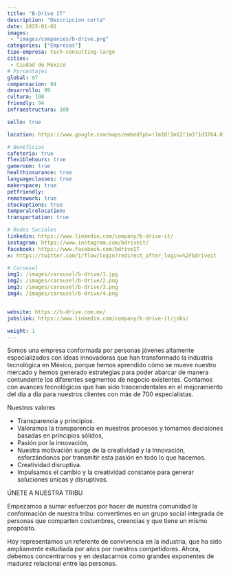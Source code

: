 ```yaml
---
title: "B-Drive IT"
description: "Descripcion corta"
date: 2025-01-01
images:
 - "images/companies/b-drive.png"
categories: ["Empresas"]
tipo-empresa: tech-consulting-large
cities: 
 - Ciudad de México
# Porcentajes  
global: 97
compensacion: 94
desarrollo: 99
cultura: 100
friendly: 94
infraestructura: 100 

sello: true

location: https://www.google.com/maps/embed?pb=!1m18!1m12!1m3!1d3764.0119754777315!2d-99.18505832108848!3d19.36863413521998!2m3!1f0!2f0!3f0!3m2!1i1024!2i768!4f13.1!3m3!1m2!1s0x85d1ff8e365ebc25%3A0xc1220c194f091c00!2sAv.%20Insurgentes%20Sur%201458-Piso%2021%2C%20Actipan%2C%20%C3%81lvaro%20Obreg%C3%B3n%2C%2003230%20Ciudad%20de%20M%C3%A9xico%2C%20CDMX!5e0!3m2!1ses-419!2smx!4v1738037987803!5m2!1ses-419!2smx

# Beneficios
cafeteria: true
flexiblehours: true
gameroom: true
healthinsurance: true
languageclasses: true
makerspace: true
petfriendly: 
remotework: true
stockoptions: true
temporalrelocation: 
transportation: true

# Redes Sociales
linkedin: https://www.linkedin.com/company/b-drive-it/
instagram: https://www.instagram.com/bdriveit/
facebook: https://www.facebook.com/bdriveIT
x: https://twitter.com/i/flow/login?redirect_after_login=%2Fbdriveit

# Carousel
img1: /images/carousel/b-drive/1.jpg
img2: /images/carousel/b-drive/2.png
img3: /images/carousel/b-drive/3.png
img4: /images/carousel/b-drive/4.png


website: https://b-drive.com.mx/
jobslink: https://www.linkedin.com/company/b-drive-it/jobs/

weight: 1
---
```


Somos una empresa conformada por personas jóvenes altamente especializados con ideas innovadoras que han transformado la industria tecnológica en México, porque hemos aprendido cómo se mueve nuestro mercado y hemos generado estrategias para poder abarcar de manera contundente los diferentes segmentos de negocio existentes.
Contamos con avances tecnológicos que han sido trascendentales en el mejoramiento del día a día para nuestros clientes con más de 700 especialistas.

Nuestros valores

 * Transparencia y principios.
 * Valoramos la transparencia en nuestros procesos y tomamos decisiones basadas en principios sólidos,
 * Pasión por la innovación,
 * Nuestra motivación surge de la creatividad y la Innovación, esforzándonos por transmitir esta pasión en todo lo que hacemos.
 * Creatividad disruptiva.
 * Impulsamos el cambio y la creatividad constante para generar soluciones únicas y disruptivas.

ÚNETE A NUESTRA TRIBU

Empezamos a sumar esfuerzos por hacer de nuestra comunidad la conformación de nuestra tribu: convertimos en un grupo social integrada de personas que comparten costumbres, creencias y que tiene un mismo propósito.

Hoy representamos un referente de convivencia en la industria, que ha sido ampliamente estudiada por años por nuestros competidores. Ahora, debemos concentrarnos y en destacarnos como grandes exponentes de madurez relacional entre las personas.